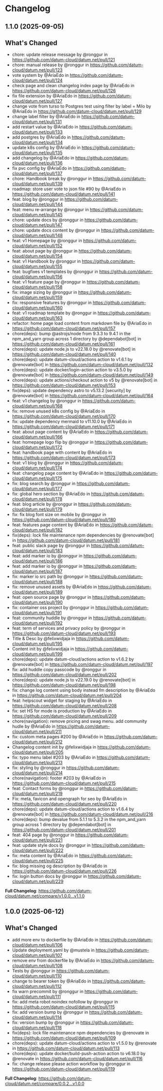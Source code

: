 # Changelog

## 1.1.0 (2025-09-05)

## What's Changed
* chore: update release message by @ronggur in https://github.com/datum-cloud/datum.net/pull/121
* chore: manual release by @ronggur in https://github.com/datum-cloud/datum.net/pull/123
* vote system by @AriaEdo in https://github.com/datum-cloud/datum.net/pull/124
* check page and clean changelog index page by @AriaEdo in https://github.com/datum-cloud/datum.net/pull/126
* fix file extension by @AriaEdo in https://github.com/datum-cloud/datum.net/pull/127
* change vote from turso to Postgres test using filter by label = Milo by @AriaEdo in https://github.com/datum-cloud/datum.net/pull/129
* change label filter by @AriaEdo in https://github.com/datum-cloud/datum.net/pull/131
* add restart value by @AriaEdo in https://github.com/datum-cloud/datum.net/pull/133
* add postgres by @AriaEdo in https://github.com/datum-cloud/datum.net/pull/134
* update k8s config by @AriaEdo in https://github.com/datum-cloud/datum.net/pull/135
* add changelog by @AriaEdo in https://github.com/datum-cloud/datum.net/pull/136
* fix pvc config by @AriaEdo in https://github.com/datum-cloud/datum.net/pull/137
* chore: Handbook break by @ronggur in https://github.com/datum-cloud/datum.net/pull/139
* roadmap: store user vote to json file #90 by @AriaEdo in https://github.com/datum-cloud/datum.net/pull/141
* feat: blog by @ronggur in https://github.com/datum-cloud/datum.net/pull/144
* feat: menu re-arrange by @ronggur in https://github.com/datum-cloud/datum.net/pull/145
* chore: update docs by @ronggur in https://github.com/datum-cloud/datum.net/pull/147
* chore: update docs content by @ronggur in https://github.com/datum-cloud/datum.net/pull/148
* feat: v1 Homepage by @ronggur in https://github.com/datum-cloud/datum.net/pull/152
* feat: about page by @ronggur in https://github.com/datum-cloud/datum.net/pull/154
* feat: v1 Handbook by @ronggur in https://github.com/datum-cloud/datum.net/pull/155
* feat: bugfixes v1 templates by @ronggur in https://github.com/datum-cloud/datum.net/pull/156
* feat: v1 feature page by @ronggur in https://github.com/datum-cloud/datum.net/pull/158
* fix: image sizing by @ronggur in https://github.com/datum-cloud/datum.net/pull/159
* fix: responsive features by @ronggur in https://github.com/datum-cloud/datum.net/pull/160
* feat: v1 roadmap template by @ronggur in https://github.com/datum-cloud/datum.net/pull/163
* refactor: home page load content from markdown file by @AriaEdo in https://github.com/datum-cloud/datum.net/pull/157
* chore(deps): bump @astrojs/node from 9.3.3 to 9.4.1 in the npm_and_yarn group across 1 directory by @dependabot[bot] in https://github.com/datum-cloud/datum.net/pull/161
* chore(deps): update node.js to v22.18.0 by @renovate[bot] in https://github.com/datum-cloud/datum.net/pull/140
* chore(deps): update datum-cloud/actions action to v1.6.1 by @renovate[bot] in https://github.com/datum-cloud/datum.net/pull/132
* chore(deps): update docker/login-action action to v3.5.0 by @renovate[bot] in https://github.com/datum-cloud/datum.net/pull/149
* chore(deps): update actions/checkout action to v5 by @renovate[bot] in https://github.com/datum-cloud/datum.net/pull/153
* fix(deps): update dependency astro to v5.13.2 [security] by @renovate[bot] in https://github.com/datum-cloud/datum.net/pull/164
* feat: v1 changelog by @ronggur in https://github.com/datum-cloud/datum.net/pull/168
* fix: remove unused k8s config by @AriaEdo in https://github.com/datum-cloud/datum.net/pull/170
* fix: update dependency mermaid to v11.10.0 by @AriaEdo in https://github.com/datum-cloud/datum.net/pull/171
* feat: about page content by @AriaEdo in https://github.com/datum-cloud/datum.net/pull/166
* feat: homepage logo flip by @ronggur in https://github.com/datum-cloud/datum.net/pull/172
* feat: handbook page with content by @AriaEdo in https://github.com/datum-cloud/datum.net/pull/173
* feat: v1 blog by @ronggur in https://github.com/datum-cloud/datum.net/pull/174
* feat: changelog page content by @AriaEdo in https://github.com/datum-cloud/datum.net/pull/175
* fix: blog search by @ronggur in https://github.com/datum-cloud/datum.net/pull/177
* fix: global hero section by @AriaEdo in https://github.com/datum-cloud/datum.net/pull/178
* feat: blog article by @ronggur in https://github.com/datum-cloud/datum.net/pull/179
* fix: fix blog font size on mobile by @ronggur in https://github.com/datum-cloud/datum.net/pull/180
* feat: features page content by @AriaEdo in https://github.com/datum-cloud/datum.net/pull/182
* fix(deps): lock file maintenance npm dependencies by @renovate[bot] in https://github.com/datum-cloud/datum.net/pull/181
* feat: public slack page by @ronggur in https://github.com/datum-cloud/datum.net/pull/183
* feat: add marker io by @ronggur in https://github.com/datum-cloud/datum.net/pull/186
* feat: add marker io by @ronggur in https://github.com/datum-cloud/datum.net/pull/187
* fix: marker io src path by @ronggur in https://github.com/datum-cloud/datum.net/pull/188
* fix: remove unused assets by @AriaEdo in https://github.com/datum-cloud/datum.net/pull/189
* feat: open source page by @ronggur in https://github.com/datum-cloud/datum.net/pull/190
* fix: container oss project by @ronggur in https://github.com/datum-cloud/datum.net/pull/191
* feat: community huddle by @ronggur in https://github.com/datum-cloud/datum.net/pull/192
* feat: term of services and privacy policy by @ronggur in https://github.com/datum-cloud/datum.net/pull/193
* Title & Desc by @felixwidjaja in https://github.com/datum-cloud/datum.net/pull/195
* Content init by @felixwidjaja in https://github.com/datum-cloud/datum.net/pull/199
* chore(deps): update datum-cloud/actions action to v1.6.2 by @renovate[bot] in https://github.com/datum-cloud/datum.net/pull/197
* fix: add huddle copy passcode by @ronggur in https://github.com/datum-cloud/datum.net/pull/202
* chore(deps): update node.js to v22.19.0 by @renovate[bot] in https://github.com/datum-cloud/datum.net/pull/198
* fix: change log content using body instead fm description by @AriaEdo in https://github.com/datum-cloud/datum.net/pull/204
* feat: helpscout widget for staging by @AriaEdo in https://github.com/datum-cloud/datum.net/pull/208
* fix: set HS for mode is production by @AriaEdo in https://github.com/datum-cloud/datum.net/pull/209
* chore(navigation): remove pricing and swag menu. add community hudle by @AriaEdo in https://github.com/datum-cloud/datum.net/pull/211
* fix: custom meta pages #200 by @AriaEdo in https://github.com/datum-cloud/datum.net/pull/212
* Changelog content init by @felixwidjaja in https://github.com/datum-cloud/datum.net/pull/205
* fix: typo menu label #203 by @AriaEdo in https://github.com/datum-cloud/datum.net/pull/213
* fix: styling by @ronggur in https://github.com/datum-cloud/datum.net/pull/214
* chore(navigation): footer #203 by @AriaEdo in https://github.com/datum-cloud/datum.net/pull/215
* feat: Contact forms by @ronggur in https://github.com/datum-cloud/datum.net/pull/219
* Fix: meta, favicon and opengraph for seo by @AriaEdo in https://github.com/datum-cloud/datum.net/pull/220
* chore(deps): update datum-cloud/actions action to v1.6.4 by @renovate[bot] in https://github.com/datum-cloud/datum.net/pull/216
* chore(deps): bump devalue from 5.1.1 to 5.3.2 in the npm_and_yarn group across 1 directory by @dependabot[bot] in https://github.com/datum-cloud/datum.net/pull/201
* feat: 404 page by @ronggur in https://github.com/datum-cloud/datum.net/pull/221
* feat: update style docs by @ronggur in https://github.com/datum-cloud/datum.net/pull/222
* fix: meta content by @AriaEdo in https://github.com/datum-cloud/datum.net/pull/225
* fix: blog missing og description by @AriaEdo in https://github.com/datum-cloud/datum.net/pull/226
* fix: login button docs by @ronggur in https://github.com/datum-cloud/datum.net/pull/229


**Full Changelog**: https://github.com/datum-cloud/datum.net/compare/v1.0.0...v1.1.0

## 1.0.0 (2025-06-12)

## What's Changed
* add more env to dockerfile by @AriaEdo in https://github.com/datum-cloud/datum.net/pull/106
* Update deployment.yaml by @mustela in https://github.com/datum-cloud/datum.net/pull/107
* remove env from dockerfile by @AriaEdo in https://github.com/datum-cloud/datum.net/pull/108
* Tests by @ronggur in https://github.com/datum-cloud/datum.net/pull/110
* change to bearer token by @AriaEdo in https://github.com/datum-cloud/datum.net/pull/112
* fix warn precommit by @ronggur in https://github.com/datum-cloud/datum.net/pull/111
* fix: add meta robot noindex nofollow by @ronggur in https://github.com/datum-cloud/datum.net/pull/115
* fix: add version bump by @ronggur in https://github.com/datum-cloud/datum.net/pull/114
* fix: version bump by @ronggur in https://github.com/datum-cloud/datum.net/pull/118
* fix(deps): lock file maintenance npm dependencies by @renovate in https://github.com/datum-cloud/datum.net/pull/109
* chore(deps): update datum-cloud/actions action to v1.5.0 by @renovate in https://github.com/datum-cloud/datum.net/pull/113
* chore(deps): update docker/build-push-action action to v6.18.0 by @renovate in https://github.com/datum-cloud/datum.net/pull/116
* fix: change release please action workflow by @ronggur in https://github.com/datum-cloud/datum.net/pull/119


**Full Changelog**: https://github.com/datum-cloud/datum.net/compare/0.0.2...v1.0.0
